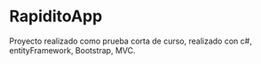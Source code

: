 # RapiditoApp
Proyecto realizado como prueba corta de curso, realizado con c#, entityFramework, Bootstrap, MVC.
